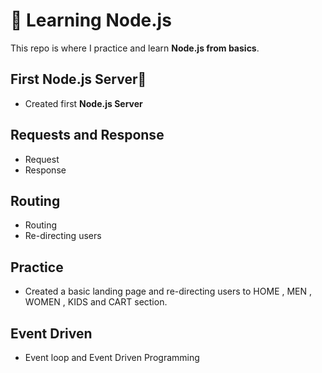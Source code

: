 # 🚀 Learning Node.js

This repo is where I practice and learn **Node.js from basics**.
## First Node.js Server🛜
- Created first **Node.js Server**
## Requests and Response 
- Request
- Response
## Routing
- Routing
- Re-directing users
## Practice 
- Created a basic landing page and re-directing users to HOME , MEN , WOMEN , KIDS and CART section.
## Event Driven
- Event loop and Event Driven Programming
## 
